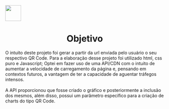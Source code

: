  <img src="https://cdn.pixabay.com/photo/2015/04/23/17/41/javascript-736400_960_720.png" height="50" width="50"/>

<h1 align="center">Objetivo</h1>
  <p>O intuito deste projeto foi gerar a partir da url enviada pelo usuário o seu respectivo QR Code. Para a elaboração desse projeto foi utilizado html, css puro e Javascript; Optei em fazer uso de uma API/CDN com o intuito de aumentar a velocidade de carregamento da página e, pensando em contextos futuros, a vantagem de ter a capacidade de aguentar tráfegos intensos.<br></br>A API proporcionou que fosse criado o gráfico e posteriormente a inclusão dos mesmos, além disso, possui um parâmetro específico para a criação de charts do tipo QR Code.</p>

